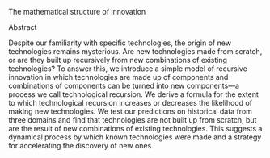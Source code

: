 The mathematical structure of innovation

Abstract

Despite our familiarity with specific technologies, the origin of new
technologies remains mysterious. Are new technologies made from
scratch, or are they built up recursively from new combinations of
existing technologies? To answer this, we introduce a simple model
of recursive innovation in which technologies are made up of components and combinations of components can be turned into new
components—a process we call technological recursion. We derive a
formula for the extent to which technological recursion increases or
decreases the likelihood of making new technologies. We test our predictions on historical data from three domains and find that technologies are not built up from scratch, but are the result of new combinations of existing technologies. This suggests a dynamical process by
which known technologies were made and a strategy for accelerating
the discovery of new ones.